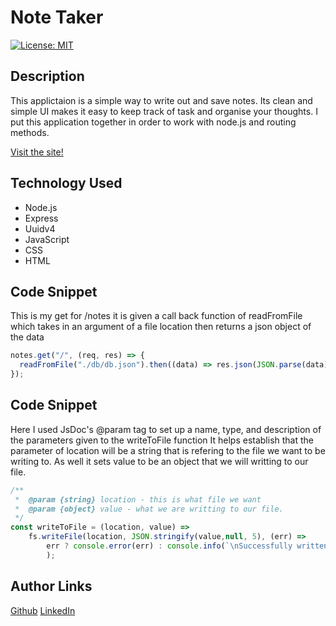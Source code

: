 # Note Taker

[![License: MIT](https://img.shields.io/badge/License-MIT-yellow.svg)](https://opensource.org/licenses/MIT)

## Description
This applictaion is a simple way to write out and save notes. 
Its clean and simple UI makes it easy to keep track of task and organise your thoughts.
I put this application together in order to work with node.js and routing methods.

[Visit the site!](https://secure-mountain-19804.herokuapp.com/)

## Technology Used
* Node.js
* Express
* Uuidv4
* JavaScript
* CSS
* HTML

## Code Snippet

This is my get for /notes it is given a call back function of readFromFile which takes in an argument of a file location then returns a json object of the data
```JavaScript 
notes.get("/", (req, res) => {
  readFromFile("./db/db.json").then((data) => res.json(JSON.parse(data)));
});
```

## Code Snippet

Here I used JsDoc's @param tag to set up a name, type, and description of the parameters given to the writeToFile function
It helps establish that the parameter of location will be a string that is refering to the file we want to be writing to.
As well it sets value to be an object that we will writting to our file.

``` JavaScript
/**
 *  @param {string} location - this is what file we want
 *  @param {object} value - what we are writting to our file.
 */
const writeToFile = (location, value) =>
    fs.writeFile(location, JSON.stringify(value,null, 5), (err) => 
        err ? console.error(err) : console.info(`\nSuccessfully written to ${location} !`)
        );
```

## Author Links

[Github](https://github.com/mattjgatsby)
[LinkedIn](https://www.linkedin.com/in/matthew-gatsby-1a1521250/)